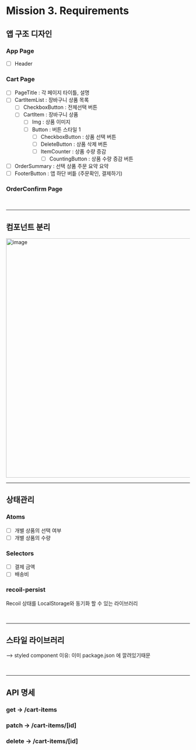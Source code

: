 # Mission 3. Requirements

## 앱 구조 디자인

### App Page

- [ ] Header

### Cart Page

- [ ] PageTitle : 각 페이지 타이틀, 설명
- [ ] CartItemList : 장바구니 상품 목록
  - [ ] CheckboxButton : 전체선택 버튼
  - [ ] CartItem : 장바구니 상품
    - [ ] Img : 상품 이미지
    - [ ] Button : 버튼 스타일 1
      - [ ] CheckboxButton : 상품 선택 버튼
      - [ ] DeleteButton : 상품 삭제 버튼
      - [ ] ItemCounter : 상품 수량 증감
        - [ ] CountingButton : 상품 수량 증감 버튼
- [ ] OrderSummary : 선택 상품 주문 요약 요약
- [ ] FooterButton : 앱 하단 버틑 (주문확인, 결제하기)

### OrderConfirm Page

<br>
<hr>

## 컴포넌트 분리

<img width="654" alt="image" src="https://github.com/woowacourse/react-modules/assets/71641127/0f95b7c7-f599-4973-ab9e-eb90b53f75cf">

<br>
<hr>

## 상태관리

### Atoms

- [ ] 개별 상품의 선택 여부
- [ ] 개별 상품의 수량

### Selectors

- [ ] 결제 금액
- [ ] 배송비

### recoil-persist

Recoil 상태를 LocalStorage와 동기화 할 수 있는 라이브러리

<br>
<hr>

## 스타일 라이브러리

--> styled component
이유: 이미 package.json 에 깔려있기때문

<br>
<hr>

## API 명세

### get → /cart-items

### patch → /cart-items/[id]

### delete → /cart-items/[id]
